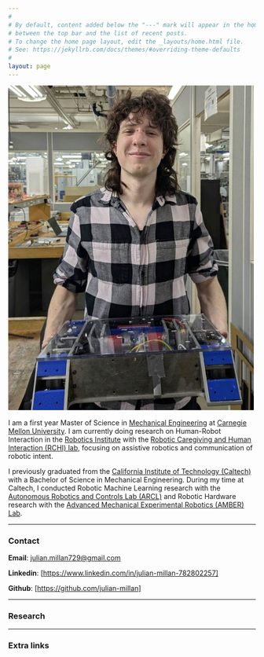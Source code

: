 ```yaml
---
#
# By default, content added below the "---" mark will appear in the home page
# between the top bar and the list of recent posts.
# To change the home page layout, edit the _layouts/home.html file.
# See: https://jekyllrb.com/docs/themes/#overriding-theme-defaults
#
layout: page
---
```


![Julian_Millan](assets/images/website_photo.jpg)

I am a first year Master of Science in [Mechanical Engineering](https://www.meche.engineering.cmu.edu/) at [Carnegie Mellon University](https://www.cmu.edu/). I am currently doing research on Human-Robot Interaction in the [Robotics Institute](https://www.ri.cmu.edu/) with the [Robotic Caregiving and Human Interaction (RCHI) lab](https://rchi-lab.github.io/), focusing on assistive robotics and communication of robotic intent.

I previously graduated from the [California Institute of Technology (Caltech)](https://www.caltech.edu/) with a Bachelor of Science in Mechanical Engineering. During my time at Caltech, I conducted Robotic Machine Learning research with the [Autonomous Robotics and Controls Lab (ARCL)](https://aerospacerobotics.caltech.edu/) and Robotic Hardware research with the [Advanced Mechanical Experimental Robotics (AMBER) Lab](http://www.bipedalrobotics.com/).

---

### Contact

**Email**: [julian.millan729@gmail.com](mailto:julian.millan729@gmail.com)

**Linkedin**: [https://www.linkedin.com/in/julian-millan-782802257]

**Github**: [https://github.com/julian-millan]

---

### Research

---

### Extra links
